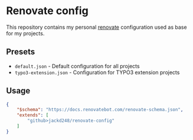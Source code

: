# Renovate config

This repository contains my personal [renovate](https://docs.renovatebot.com/) configuration used as base for my projects.

## Presets

- `default.json` - Default configuration for all projects
- `typo3-extension.json` - Configuration for TYPO3 extension projects

## Usage

```json
{
    "$schema": "https://docs.renovatebot.com/renovate-schema.json",
    "extends": [
        "github>jackd248/renovate-config"
    ]
}
```
